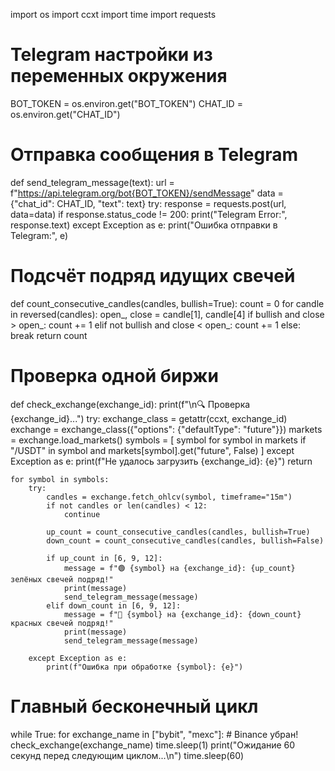 import os
import ccxt
import time
import requests

# Telegram настройки из переменных окружения
BOT_TOKEN = os.environ.get("BOT_TOKEN")
CHAT_ID = os.environ.get("CHAT_ID")

# Отправка сообщения в Telegram
def send_telegram_message(text):
    url = f"https://api.telegram.org/bot{BOT_TOKEN}/sendMessage"
    data = {"chat_id": CHAT_ID, "text": text}
    try:
        response = requests.post(url, data=data)
        if response.status_code != 200:
            print("Telegram Error:", response.text)
    except Exception as e:
        print("Ошибка отправки в Telegram:", e)

# Подсчёт подряд идущих свечей
def count_consecutive_candles(candles, bullish=True):
    count = 0
    for candle in reversed(candles):
        open_, close = candle[1], candle[4]
        if bullish and close > open_:
            count += 1
        elif not bullish and close < open_:
            count += 1
        else:
            break
    return count

# Проверка одной биржи
def check_exchange(exchange_id):
    print(f"\n🔍 Проверка {exchange_id}...")
    try:
        exchange_class = getattr(ccxt, exchange_id)
        exchange = exchange_class({"options": {"defaultType": "future"}})
        markets = exchange.load_markets()
        symbols = [
            symbol for symbol in markets
            if "/USDT" in symbol and markets[symbol].get("future", False)
        ]
    except Exception as e:
        print(f"Не удалось загрузить {exchange_id}: {e}")
        return

    for symbol in symbols:
        try:
            candles = exchange.fetch_ohlcv(symbol, timeframe="15m")
            if not candles or len(candles) < 12:
                continue

            up_count = count_consecutive_candles(candles, bullish=True)
            down_count = count_consecutive_candles(candles, bullish=False)

            if up_count in [6, 9, 12]:
                message = f"🟢 {symbol} на {exchange_id}: {up_count} зелёных свечей подряд!"
                print(message)
                send_telegram_message(message)
            elif down_count in [6, 9, 12]:
                message = f"🔴 {symbol} на {exchange_id}: {down_count} красных свечей подряд!"
                print(message)
                send_telegram_message(message)

        except Exception as e:
            print(f"Ошибка при обработке {symbol}: {e}")

# Главный бесконечный цикл
while True:
    for exchange_name in ["bybit", "mexc"]:  # Binance убран!
        check_exchange(exchange_name)
        time.sleep(1)
    print("Ожидание 60 секунд перед следующим циклом...\n")
    time.sleep(60)
    
